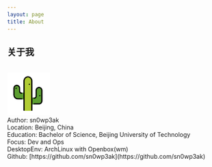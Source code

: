 ```yaml
---
layout: page
title: About
---
```

<h2>关于我</h2><br>
<img src="assets/cactus.png" height=100 weight=100><br>
Author: sn0wp3ak<br>
Location: Beijing, China<br>
Education: Bachelor of Science, Beijing University of Technology<br>
Focus: Dev and Ops<br>
DesktopEnv: ArchLinux with Openbox(wm)<br>
Github: [https://github.com/sn0wp3ak](https://github.com/sn0wp3ak)<br>
